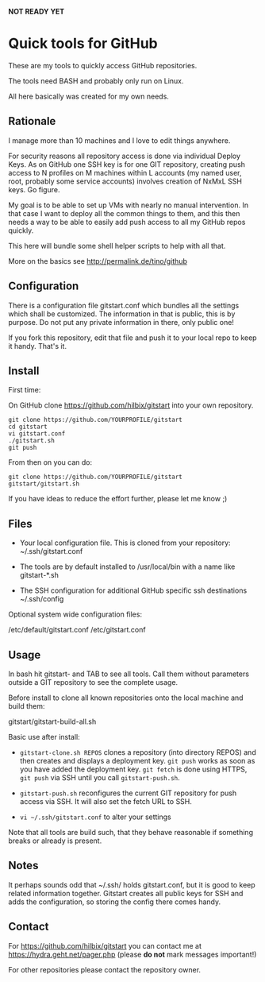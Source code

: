 **NOT READY YET**

Quick tools for GitHub
======================

These are my tools to quickly access GitHub repositories.

The tools need BASH and probably only run on Linux.

All here basically was created for my own needs.


Rationale
---------

I manage more than 10 machines and I love to edit things anywhere.

For security reasons all repository access is done via individual Deploy Keys.  As on GitHub one SSH key is for one GIT repository, creating push access to N profiles on M machines within L accounts (my named user, root, probably some service accounts) involves creation of NxMxL SSH keys.  Go figure.

My goal is to be able to set up VMs with nearly no manual intervention.  In that case I want to deploy all the common things to them, and this then needs a way to be able to easily add push access to all my GitHub repos quickly.

This here will bundle some shell helper scripts to help with all that.

More on the basics see http://permalink.de/tino/github


Configuration
-------------

There is a configuration file gitstart.conf which bundles all the settings which shall be customized.  The information in that is public, this is by purpose.  Do not put any private information in there, only public one!

If you fork this repository, edit that file and push it to your local repo to keep it handy.  That's it.


Install
-------

First time:

On GitHub clone https://github.com/hilbix/gitstart into your own repository.

```shell
git clone https://github.com/YOURPROFILE/gitstart
cd gitstart
vi gitstart.conf
./gitstart.sh
git push
```

From then on you can do:

```shell
git clone https://github.com/YOURPROFILE/gitstart
gitstart/gitstart.sh
```

If you have ideas to reduce the effort further, please let me know ;)


Files
-----

* Your local configuration file.  This is cloned from your repository:
~/.ssh/gitstart.conf

* The tools are by default installed to /usr/local/bin with a name like gitstart-*.sh

* The SSH configuration for additional GitHub specific ssh destinations
~/.ssh/config

Optional system wide configuration files:

/etc/default/gitstart.conf
/etc/gitstart.conf


Usage
-----

In bash hit gitstart- and TAB to see all tools.  Call them without parameters outside a GIT repository to see the complete usage.

Before install to clone all known repositories onto the local machine and build them:

gitstart/gitstart-build-all.sh

Basic use after install:

* `gitstart-clone.sh REPOS` clones a repository (into directory REPOS) and then creates and displays a deployment key.  `git push` works as soon as you have added the deployment key.  `git fetch` is done using HTTPS, `git push` via SSH until you call `gitstart-push.sh`.

* `gitstart-push.sh` reconfigures the current GIT repository for push access via SSH.  It will also set the fetch URL to SSH.

* `vi ~/.ssh/gitstart.conf` to alter your settings

Note that all tools are build such, that they behave reasonable if something breaks or already is present.


Notes
-----

It perhaps sounds odd that ~/.ssh/ holds gitstart.conf, but it is good to keep related information together.  Gitstart creates all public keys for SSH and adds the configuration, so storing the config there comes handy.


Contact
-------

For https://github.com/hilbix/gitstart you can contact me at https://hydra.geht.net/pager.php (please **do not** mark messages important!)

For other repositories please contact the repository owner.


